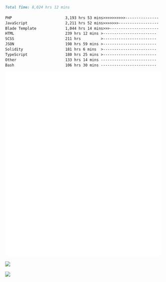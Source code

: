 <!--START_SECTION:waka-->

```markdown
Total Time: 8,024 hrs 12 mins

PHP                        3,193 hrs 53 mins>>>>>>>>>>---------------   39.15 %
JavaScript                 2,211 hrs 52 mins>>>>>>>------------------   27.11 %
Blade Template             1,044 hrs 14 mins>>>----------------------   12.80 %
HTML                       239 hrs 12 mins >------------------------   02.93 %
SCSS                       211 hrs         >------------------------   02.59 %
JSON                       198 hrs 59 mins >------------------------   02.44 %
Solidity                   181 hrs 6 mins  >------------------------   02.22 %
TypeScript                 180 hrs 25 mins >------------------------   02.21 %
Other                      133 hrs 14 mins -------------------------   01.63 %
Bash                       106 hrs 30 mins -------------------------   01.31 %
```

<!--END_SECTION:waka-->

![](https://raw.githubusercontent.com/DrMaxis/github-stats-transparent/output/generated/overview.svg)
![](https://raw.githubusercontent.com/DrMaxis/github-stats-transparent/output/generated/languages.svg)

![](https://git-readme-stats-drmaxis-projects.vercel.app/api?username=drmaxis&show_icons=true&theme=outrun&count_private=true&show=reviews,discussions_started,discussions_answered,prs_merged,prs_merged_percentage&custom_title=2024%20Github%20Rank)
 
<a href="https://count.getloli.com/"><img src="https://count.getloli.com/get/@:maxis-the-alchemist?theme=rule34"></a>
<!-- https://count.getloli.com/get/@alchemist?theme=rule34 -->
<br>

